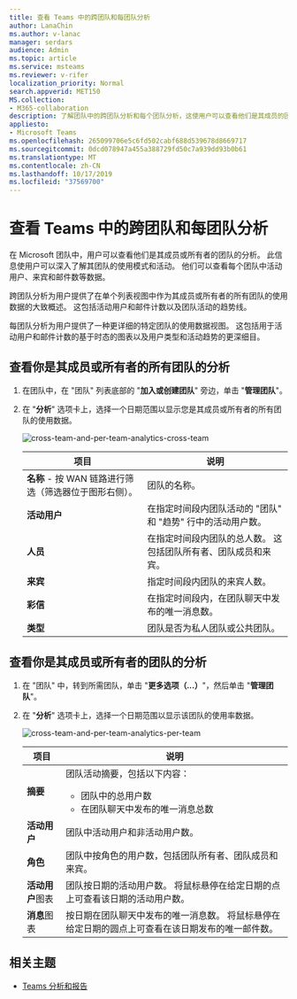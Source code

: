 ```yaml
---
title: 查看 Teams 中的跨团队和每团队分析
author: LanaChin
ms.author: v-lanac
manager: serdars
audience: Admin
ms.topic: article
ms.service: msteams
ms.reviewer: v-rifer
localization_priority: Normal
search.appverid: MET150
MS.collection:
- M365-collaboration
description: 了解团队中的跨团队分析和每个团队分析，这使用户可以查看他们是其成员的团队的使用数据。
appliesto:
- Microsoft Teams
ms.openlocfilehash: 265099706e5c6fd502cabf688d539678d8669717
ms.sourcegitcommit: 0dcd078947a455a388729fd50c7a939dd93b0b61
ms.translationtype: MT
ms.contentlocale: zh-CN
ms.lasthandoff: 10/17/2019
ms.locfileid: "37569700"
---
```

# <a name="view-cross-team-and-per-team-analytics-in-teams"></a>查看 Teams 中的跨团队和每团队分析

在 Microsoft 团队中，用户可以查看他们是其成员或所有者的团队的分析。 此信息使用户可以深入了解其团队的使用模式和活动。 他们可以查看每个团队中活动用户、来宾和邮件数等数据。

跨团队分析为用户提供了在单个列表视图中作为其成员或所有者的所有团队的使用数据的大致概述。 这包括活动用户和邮件计数以及团队活动的趋势线。  

每团队分析为用户提供了一种更详细的特定团队的使用数据视图。 这包括用于活动用户和邮件计数的基于时态的图表以及用户类型和活动趋势的更深细目。

## <a name="view-analytics-for-all-teams-that-youre-a-member-or-owner-of"></a>查看你是其成员或所有者的所有团队的分析

1. 在团队中，在 "团队" 列表底部的 "**加入或创建团队**" 旁边，单击 "**管理团队**"。
2. 在 "**分析**" 选项卡上，选择一个日期范围以显示您是其成员或所有者的所有团队的使用数据。

    ![cross-team-and-per-team-analytics-cross-team](../media/cross-team-and-per-team-analytics-cross-team.png)

    |项目 |说明  |
    |--------|-------------|
    |**名称** - 按 WAN 链路进行筛选（筛选器位于图形右侧）。   |团队的名称。 |
    |**活动用户**   |在指定时间段内团队活动的 "团队" 和 "趋势" 行中的活动用户数。
    |**人员**   |在指定时间段内团队的总人数。 这包括团队所有者、团队成员和来宾。|
    |**来宾**   |指定时间段内团队的来宾人数。 |
    |**彩信**   |在指定时间段内，在团队聊天中发布的唯一消息数。 |
    |**类型**   |团队是否为私人团队或公共团队。|

## <a name="view-analytics-for-a-team-that-youre-a-member-or-owner-of"></a>查看你是其成员或所有者的团队的分析

1. 在 "团队" 中，转到所需团队，单击 "**更多选项（...）**"，然后单击 "**管理团队**"。  
2. 在 "**分析**" 选项卡上，选择一个日期范围以显示该团队的使用率数据。  

    ![cross-team-and-per-team-analytics-per-team](../media/cross-team-and-per-team-analytics-per-team.png)

    |项目 |说明  |
    |--------|-------------|
    |**摘要**   |团队活动摘要，包括以下内容：<ul><li>团队中的总用户数</li> <li> 在团队聊天中发布的唯一消息总数 </li> </ul> |
    |**活动用户**   |团队中活动用户和非活动用户数。|
    |**角色**   |团队中按角色的用户数，包括团队所有者、团队成员和来宾。|
    |**活动用户**图表  |团队按日期的活动用户数。 将鼠标悬停在给定日期的点上可查看该日期的活动用户数。|
    |**消息**图表  |按日期在团队聊天中发布的唯一消息数。 将鼠标悬停在给定日期的圆点上可查看在该日期发布的唯一邮件数。|

## <a name="related-topics"></a>相关主题

- [Teams 分析和报告](teams-reporting-reference.md)